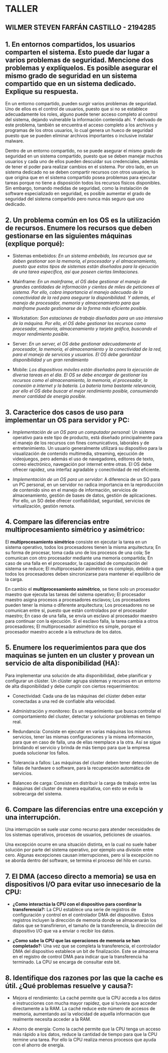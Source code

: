 # TALLER
## WILMER STEVEN FARFÁN CASTILLO - 2194285

## **1. En entornos compartidos, los usuarios comparten el sistema. Esto puede dar lugar a varios problemas de seguridad. Mencione dos problemas y explíquelos. Es posible asegurar el mismo grado de seguridad en un sistema compartido que en un sistema dedicado. Explique su respuesta.**

En un entorno compartido, pueden surgir varios problemas de seguridad. Uno de ellos es el control de usuarios, puesto que si no se establece adecuadamente los roles, alguno puede tener acceso completo al control del sistema, dejando vulnerable la información contenida ahí. Y derivado de este problema, también se encuentra el acceso completo a los archivos y programas de los otros usuarios, lo cual genera un hueco de seguridad puesto que se pueden eliminar archivos importantes o inclusive instalar malware. 

Dentro de un entorno compartido, no se puede asegurar el mismo grado de seguridad en un sistema compartido, puesto que se deben manejar muchos usuarios y cada uno de ellos pueden descuidar sus credenciales, además de tener el poder para realizar cambios en el sistema. Por otro lado, en un sistema dedicado no se deben compartir recursos con otros usuarios, lo que origina que en el sistema compartido posea problemas para ejecutar tareas porque no tiene a disposición todos los recursos físicos disponibles. Sin embargo, tomando medidas de seguridad, como la instalación de software especializado en seguridad, es posible aumentar el grado de seguridad del sistema compartido pero nunca más seguro que uno dedicado.


## **2. Un problema común en los OS es la utilización de recursos. Enumere los recursos que deben gestionarse en las siguientes máquinas (explique porqué):**

- Sistemas embebidos: *En un sistema embebido, los recursos que se deben gestionar son la memoria, el procesador y el almacenamiento, puesto que estos tipos de sistemas están diseñados para la ejecución de una tarea específica, así que poseen ciertas limitaciones.*

- Mainframe: *En un mainframe, el OS debe gestionar el manejo de grandes cantidades de información y cientos de miles de peticiones al sistema. Por ello, cobra importancia el manejo adecuado de la conectividad de la red para asegurar la disponibilidad. Y además, el manejo de procesador, memoria y almacenamiento para que mainframe pueda gestionarse de la forma más eficiente posible.*

- Workstation: *Son estaciones de trabajo diseñadas para un uso intensivo de la máquina. Por ello, el OS debe gestionar los recursos como procesador, memoria, almacenamiento y tarjeta gráfica, buscando el mayor rendimiento posible.*

- Server: *En un server, el OS debe gestionar adecuadamente el procesador, la memoria, el almacenamiento y la conectividad de la red, para el manejo de servicios y usuarios. El OS debe garantizar disponibilidad y un gran rendimiento*

- Mobile: *Los dispositivos móviles están diseñados para la ejecución de diversa tareas en el día. El OS se debe encargar de gestionar los recursos como el almacenamiento, la memoria, el procesador, la conexión a internet y la batería. La batería toma bastante relevancia, por ello el OS debe buscar el mejor rendimiento posible, consumiendo menor cantidad de energía posible.*


## **3. Caracterice dos casos de uso para implementar un OS para servidor y PC:**

- *Implementación de un OS para un computador personal:* Un sistema operativo para este tipo de producto, está diseñado principalmente para el manejo de los recursos con fines comunicativos, laborales y de entretenimiento. Un usuario generalmente utilizará su dispositivo para la visualización de contenido multimedia, streaming, ejecución de videojuegos, pero además el uso de navegadores, editores de texto, correo electrónico, navegación por internet entre otras. El OS debe ofrecer rapidez, una interfaz agradable y conectividad de red eficiente.

- *Implementación de un OS para un servidor:* A diferencia de un SO para un PC personal, en un servidor no radica importancia en la reproducción de contenido sino en el manejo de información, servicios de almacenamiento, gestión de bases de datos, gestión de aplicaciones. Por ello, un SO debe ofrecer confiabilidad, seguridad, servicios de virtualización, gestión remota. 


## **4. Compare las diferencias entre multiprocesamiento simétrico y asimétrico:**

El **multiprocesamiento simétrico** consiste en ejecutar la tarea en un sistema operativo, todos los procesadores tienen la misma arquitectura; En su forma de procesar, toma cada uno de los procesos de una cola; Se comunican con otro procesador mediante una memoria compartida; En caso de una falla en el procesador, la capacidad de computación del sistema se reduce; El multiprocesador asimétrico es complejo, debido a que todos los procesadores deben sincronizarse para mantener el equilibrio de la carga.

En cambio el **multiprocesamiento asimétrico**, se tiene solo un procesador maestro que ejecuta las tareas del sistema operativo; El procesador maestro asigna procesos a procesadores esclavos; Los procesadores pueden tener la misma o diferente arquitectura; Los procesadores no se comunican entre sí, puesto que están controlados por el procesador maestro; En caso de una falla, se envía un esclavo al procesador maestro para continuar con la ejecución. Si el esclavo falla, la tarea cambia a otros procesadores; El multiprocesador asimétrico es simple, porque el procesador maestro accede a la estructura de los datos.


## **5. Enumere los requerimientos para que dos maquinas se junten en un cluster y provean un servicio de alta disponibilidad (HA):**

Para implementar una solución de alta disponibilidad, debe planificar y configurar un clúster. Un clúster agrupa sistemas y recursos en un entorno de alta disponibilidad y debe cumplir con ciertos requerimientos:

- Conectividad: Cada una de las máquinas del clúster deben estar conectadas a una red de confiable alta velocidad.

- Administración y monitoreo: Es un requerimiento que busca controlar el comportamiento del cluster, detectar y solucionar problemas en tiempo real.

- Redundancia: Consiste en ejecutar en varias máquinas los mismos servicios, tener las mismas configuraciones y la misma información, para que en caso de falla, una de ellas reemplace a la otra. Así se sigue brindando el servicio y brinda de más tiempo para que la empresa pueda solucionar los fallos.

- Tolerancia a fallos: Las máquinas del cluster deben tener detección de fallas de hardware o software, para la recuperación automática de servicios.

- Balanceo de carga: Consiste en distribuir la carga de trabajo entre las máquinas del cluster de manera equitativa, con esto se evita la sobrecarga del sistema.


## **6. Compare las diferencias entre una excepción y una interrupción.**

Una interrupción se suele usar como recurso para atender necesidades de los sistemas operativos, procesos de usuarios, peticiones de usuarios.

Una excepción ocurre en una situación distinta, en la cual no suele haber solución por parte del sistema operativo, por ejemplo una división entre cero. Algunas excepciones causan interrupciones, pero si la excepción no se aborda dentro del software, se termina el proceso del hilo en curso.


## **7. El DMA (acceso directo a memoria) se usa en dispositivos I/O para evitar uso innecesario de la CPU:**

- **¿Como interactúa la CPU con el dispositivo para coordinar la transferencia?:**  La CPU establece una serie de registros de configuración y control en el controlador DMA del dispositivo. Estos registros incluyen la dirección de memoria donde se almacenarán los datos que se transfirieron, el tamaño de la transferencia, la dirección del dispositivo I/O que va a enviar o recibir los datos.

- **¿Como sabe la CPU que las operaciones de memoria se han completado?:**  Una vez que se completa la transferencia, el controlador DMA del dispositivo establece un bit de finalización.  Este se almacena en el registro de control DMA para indicar que la transferencia ha terminado. La CPU se encarga de consultar este bit.


## **8. Identifique dos razones por las que la cache es útil. ¿Qué problemas resuelve y causa?:**

- Mejora el rendimiento: La caché permite que la CPU acceda a los datos e instrucciones con mucha mayor rapidez, que si tuviera que acceder directamente a la RAM. La caché reduce este número de accesos de memoria, aumentando así la velocidad de aquella información que realmente necesita acceder a la RAM.

- Ahorro de energía: Como la caché permite que la CPU tenga un acceso más rápido a los datos, reduce la cantidad de tiempo para que la CPU termine una tarea. Por ello la CPU realiza menos procesos que ayuda con el ahorro de energía.

